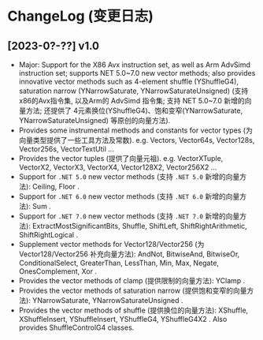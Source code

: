 # ChangeLog (变更日志)

## [2023-0?-??] v1.0

- Major: Support for the X86 Avx instruction set, as well as Arm AdvSimd instruction set; supports NET 5.0~7.0 new vector methods; also provides innovative vector methods such as 4-element shuffle (YShuffleG4), saturation narrow (YNarrowSaturate, YNarrowSaturateUnsigned) (支持 x86的Avx指令集, 以及Arm的 AdvSimd 指令集; 支持 NET 5.0~7.0 新增的向量方法; 还提供了 4元素换位(YShuffleG4)、饱和变窄(YNarrowSaturate, YNarrowSaturateUnsigned) 等原创的向量方法).
- Provides some instrumental methods and constants for vector types (为向量类型提供了一些工具方法及常数). e.g. Vectors, Vector64s, Vector128s, Vector256s, VectorTextUtil ...
- Provides the vector tuples (提供了向量元祖). e.g. VectorXTuple, VectorX2, VectorX3, VectorX4, Vector128X2, Vector256X2 ...
- Support for `.NET 5.0` new vector methods (支持 `.NET 5.0` 新增的向量方法): Ceiling, Floor .
- Support for `.NET 6.0` new vector methods (支持 `.NET 6.0` 新增的向量方法): Sum .
- Support for `.NET 7.0` new vector methods (支持 `.NET 7.0` 新增的向量方法): ExtractMostSignificantBits, Shuffle, ShiftLeft, ShiftRightArithmetic, ShiftRightLogical .
- Supplement vector methods for Vector128/Vector256 (为 Vector128/Vector256 补充向量方法): AndNot, BitwiseAnd, BitwiseOr, ConditionalSelect, GreaterThan, LessThan, Min, Max, Negate, OnesComplement, Xor .
- Provides the vector methods of clamp (提供限制的向量方法): YClamp .
- Provides the vector methods of saturation narrow (提供饱和变窄的向量方法): YNarrowSaturate, YNarrowSaturateUnsigned .
- Provides the vector methods of shuffle (提供换位的向量方法): XShuffle, XShuffleInsert, YShuffleInsert, YShuffleG4, YShuffleG4X2 . Also provides ShuffleControlG4 classes.



